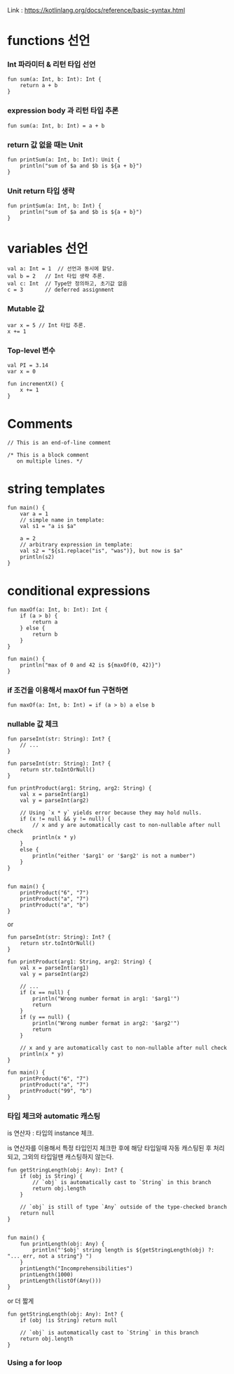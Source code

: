 
Link : https://kotlinlang.org/docs/reference/basic-syntax.html

# functions 선언

### Int 파라미터 & 리턴 타입 선언
```
fun sum(a: Int, b: Int): Int {
    return a + b
}
```

### expression body 과 리턴 타입 추론 
```
fun sum(a: Int, b: Int) = a + b
```

### return 값 없을 때는 Unit
```
fun printSum(a: Int, b: Int): Unit {
    println("sum of $a and $b is ${a + b}")
}
```

### Unit return 타입 생략 
```
fun printSum(a: Int, b: Int) {
    println("sum of $a and $b is ${a + b}")
}
```

# variables 선언
```
val a: Int = 1  // 선언과 동시에 할당.
val b = 2   // Int 타입 생략 추론. 
val c: Int  // Type만 정의하고, 초기값 없음
c = 3       // deferred assignment
```

### Mutable 값
```
var x = 5 // Int 타입 추론.
x += 1
```

### Top-level 변수
```
val PI = 3.14
var x = 0

fun incrementX() { 
    x += 1 
}
```

# Comments
```
// This is an end-of-line comment

/* This is a block comment
   on multiple lines. */
```

# string templates 
```
fun main() {
    var a = 1
    // simple name in template:
    val s1 = "a is $a" 

    a = 2
    // arbitrary expression in template:
    val s2 = "${s1.replace("is", "was")}, but now is $a"
    println(s2)
}
```


# conditional expressions
```
fun maxOf(a: Int, b: Int): Int {
    if (a > b) {
        return a
    } else {
        return b
    }
}

fun main() {
    println("max of 0 and 42 is ${maxOf(0, 42)}")
} 
```

### if 조건을 이용해서 maxOf fun 구현하면
```
fun maxOf(a: Int, b: Int) = if (a > b) a else b
```


### nullable 값 체크
```
fun parseInt(str: String): Int? {
    // ...
}
```

```
fun parseInt(str: String): Int? {
    return str.toIntOrNull()
}

fun printProduct(arg1: String, arg2: String) {
    val x = parseInt(arg1)
    val y = parseInt(arg2)

    // Using `x * y` yields error because they may hold nulls.
    if (x != null && y != null) {
        // x and y are automatically cast to non-nullable after null check
        println(x * y)
    }
    else {
        println("either '$arg1' or '$arg2' is not a number")
    }    
}


fun main() {
    printProduct("6", "7")
    printProduct("a", "7")
    printProduct("a", "b")
}
```
or
```
fun parseInt(str: String): Int? {
    return str.toIntOrNull()
}

fun printProduct(arg1: String, arg2: String) {
    val x = parseInt(arg1)
    val y = parseInt(arg2)
    
    // ...
    if (x == null) {
        println("Wrong number format in arg1: '$arg1'")
        return
    }
    if (y == null) {
        println("Wrong number format in arg2: '$arg2'")
        return
    }

    // x and y are automatically cast to non-nullable after null check
    println(x * y)
}

fun main() {
    printProduct("6", "7")
    printProduct("a", "7")
    printProduct("99", "b")
}
```
### 타입 체크와 automatic 캐스팅
is 연산자 : 타입의 instance 체크.

is 연산자를 이용해서 특정 타입인지 체크한 후에 해당 타입일때 자동 캐스팅된 후 처리되고, 그외의 타입일땐 캐스팅하지 않는다.

```
fun getStringLength(obj: Any): Int? {
    if (obj is String) {
        // `obj` is automatically cast to `String` in this branch
        return obj.length
    }

    // `obj` is still of type `Any` outside of the type-checked branch
    return null
}


fun main() {
    fun printLength(obj: Any) {
        println("'$obj' string length is ${getStringLength(obj) ?: "... err, not a string"} ")
    }
    printLength("Incomprehensibilities")
    printLength(1000)
    printLength(listOf(Any()))
}
```
or 더 짧게
```
fun getStringLength(obj: Any): Int? {
    if (obj !is String) return null

    // `obj` is automatically cast to `String` in this branch
    return obj.length
}
```

### Using a for loop